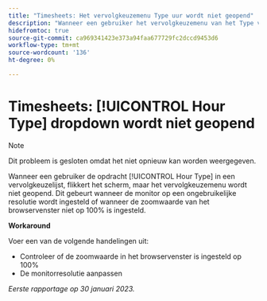 ```yaml
---
title: "Timesheets: Het vervolgkeuzemenu Type uur wordt niet geopend"
description: "Wanneer een gebruiker het vervolgkeuzemenu van het Type van Uur op een timesheet probeert te openen, flikkert het scherm maar dropdown opent niet. Dit gebeurt wanneer de monitor op een ongebruikelijke resolutie wordt ingesteld of wanneer de zoomwaarde van het browservenster niet op 100% is ingesteld."
hidefromtoc: true
source-git-commit: ca969341423e373a94faa677729fc2dccd9453d6
workflow-type: tm+mt
source-wordcount: '136'
ht-degree: 0%

---
```



# Timesheets: [!UICONTROL Hour Type] dropdown wordt niet geopend

>[!NOTE]
>
>Dit probleem is gesloten omdat het niet opnieuw kan worden weergegeven.

Wanneer een gebruiker de opdracht [!UICONTROL Hour Type] in een vervolgkeuzelijst, flikkert het scherm, maar het vervolgkeuzemenu wordt niet geopend. Dit gebeurt wanneer de monitor op een ongebruikelijke resolutie wordt ingesteld of wanneer de zoomwaarde van het browservenster niet op 100% is ingesteld.

**Workaround**

Voer een van de volgende handelingen uit:

* Controleer of de zoomwaarde in het browservenster is ingesteld op 100%
* De monitorresolutie aanpassen

_Eerste rapportage op 30 januari 2023._


